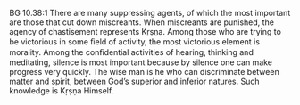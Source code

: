 BG 10.38:1	There are many suppressing agents, of which the most important are those that cut down miscreants. When miscreants are punished, the agency of chastisement represents Kṛṣṇa. Among those who are trying to be victorious in some ﬁeld of activity, the most victorious element is morality. Among the conﬁdential activities of hearing, thinking and meditating, silence is most important because by silence one can make progress very quickly. The wise man is he who can discriminate between matter and spirit, between God’s superior and inferior natures. Such knowledge is Kṛṣṇa Himself.